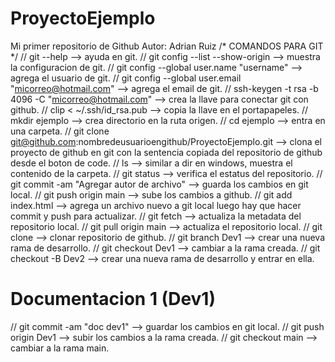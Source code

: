 # ProyectoEjemplo
Mi primer repositorio de Github
Autor: Adrian Ruiz
/* COMANDOS PARA GIT */
// git --help --> ayuda en git.
// git config --list --show-origin --> muestra la configuracion de git.
// git config --global user.name "username" --> agrega el usuario de git.
// git config --global user.email "micorreo@hotmail.com" --> agrega el email de git.
// ssh-keygen -t rsa -b 4096 -C "micorreo@hotmail.com" --> crea la llave para conectar git con github.
// clip < ~/.ssh/id_rsa.pub --> copia la llave en el portapapeles.
// mkdir ejemplo --> crea directorio en la ruta origen.
// cd ejemplo --> entra en una carpeta.
// git clone git@github.com:nombredeusuarioengithub/ProyectoEjemplo.git --> clona el proyecto de github en git con la sentencia copiada del repositorio de github desde el boton de code.
// ls --> similar a dir en windows, muestra el contenido de la carpeta.
// git status --> verifica el estatus del repositorio.
// git commit -am "Agregar autor de archivo" --> guarda los cambios en git local.
// git push origin main --> sube los cambios a github.
// git add index.html --> agrega un archivo nuevo a git local luego hay que hacer commit y push para actualizar.
// git fetch --> actualiza la metadata del repositorio local.
// git pull origin main --> actualiza el repositorio local.
// git clone <repo> --> clonar repositorio de github.
// git branch Dev1 --> crear una nueva rama de desarrollo.
// git checkout Dev1 --> cambiar a la rama creada.
// git checkout -B Dev2 --> crear una nueva rama de desarrollo y entrar en ella.

# Documentacion 1 (Dev1)
// git commit -am "doc dev1" --> guardar los cambios en git local.
// git push origin Dev1 --> subir los cambios a la rama creada.
// git checkout main --> cambiar a la rama main.
